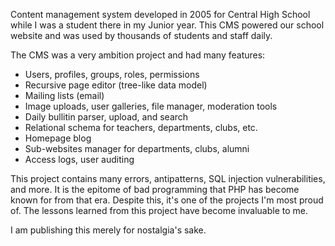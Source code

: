 Content management system developed in 2005 for Central High School while
I was a student there in my Junior year. This CMS powered our school
website and was used by thousands of students and staff daily.

The CMS was a very ambition project and had many features:

* Users, profiles, groups, roles, permissions
* Recursive page editor (tree-like data model)
* Mailing lists (email)
* Image uploads, user galleries, file manager, moderation tools
* Daily bullitin parser, upload, and search
* Relational schema for teachers, departments, clubs, etc.
* Homepage blog
* Sub-websites manager for departments, clubs, alumni 
* Access logs, user auditing

This project contains many errors, antipatterns, SQL injection vulnerabilities,
and more. It is the epitome of bad programming that PHP has become known
for from that era. Despite this, it's one of the projects I'm most proud of.
The lessons learned from this project have become invaluable to me.

I am publishing this merely for nostalgia's sake.
